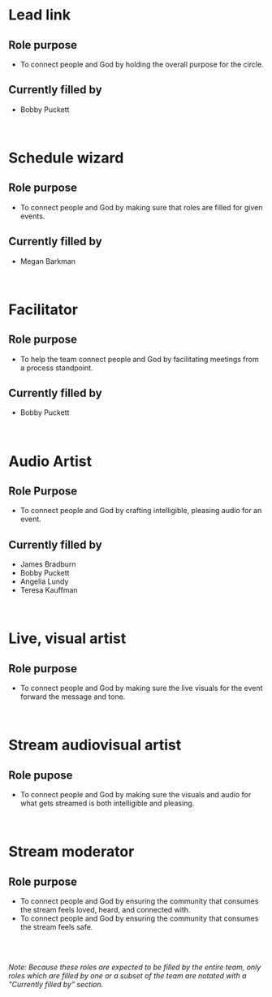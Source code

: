 # Lead link

## Role purpose

- To connect people and God by holding the overall purpose for the circle.

## Currently filled by

- Bobby Puckett

<br>

# Schedule wizard

## Role purpose

- To connect people and God by making sure that roles are filled for given events.

## Currently filled by

- Megan Barkman

<br>

# Facilitator

## Role purpose

- To help the team connect people and God by facilitating meetings from a process standpoint.

## Currently filled by

- Bobby Puckett

<br>

# Audio Artist

## Role Purpose

- To connect people and God by crafting intelligible, pleasing audio for an event.

## Currently filled by

- James Bradburn
- Bobby Puckett
- Angelia Lundy
- Teresa Kauffman

<br>

# Live, visual artist

## Role purpose

- To connect people and God by making sure the live visuals for the event forward the message and tone.

<br>

# Stream audiovisual artist

## Role pupose

- To connect people and God by making sure the visuals and audio for what gets streamed is both intelligible and pleasing.

<br>

# Stream moderator

## Role purpose

- To connect people and God by ensuring the community that consumes the stream feels loved, heard, and connected with.
- To connect people and God by ensuring the community that consumes the stream feels safe.

<br>
<br>

_Note: Because these roles are expected to be filled by the entire team, only roles which are filled by one or a subset of the team are notated with a "Currently filled by" section._
